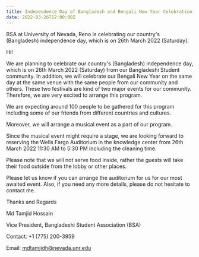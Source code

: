 ```yaml
---
title: Independence Day of Bangladesh and Bengali New Year Celebration
date: 2022-03-26T12:00:00Z
---
```


BSA at University of Nevada, Reno is celebrating our country's (Bangladesh) independence day, which is on 26th March 2022 (Saturday).

<!--more-->

Hi!

We are planning to celebrate our country's (Bangladesh) independence day, which is on 26th March 2022 (Saturday) from our Bangladeshi Student community. In addition, we will celebrate our Bengali New Year on the same day at the same venue with the same people from our community and others. These two festivals are kind of two major events for our community. Therefore, we are very excited to arrange this program.

We are expecting around 100 people to be gathered for this program including some of our friends from different countries and cultures.

Moreover, we will arrange a musical event as a part of our program.

Since the musical event might require a stage, we are looking forward to reserving the Wells Fargo Auditorium in the knowledge center from 26th March 2022 11:30 AM to 5:30 PM including the cleaning time.

Please note that we will not serve food inside, rather the guests will take their food outside from the lobby or other places.

Please let us know if you can arrange the auditorium for us for our most awaited event. Also, if you need any more details, please do not hesitate to contact me.

Thanks and Regards

Md Tamjid Hossain

Vice President, Bangladeshi Student Association (BSA)

Contact: +1 (775) 200-3959

Email: mdtamjidh@nevada.unr.edu
